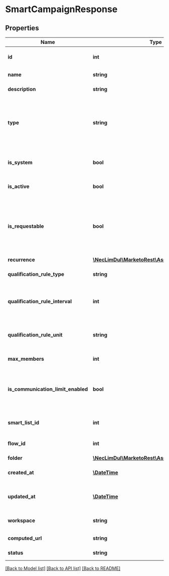 # SmartCampaignResponse

## Properties
Name | Type | Description | Notes
------------ | ------------- | ------------- | -------------
**id** | **int** | Id of the smart campaign (system managed) | 
**name** | **string** | Name of the smart campaign | 
**description** | **string** | Description of the smart campaign | 
**type** | **string** | Type of the smart campaign. Batch: has at least one filter and no triggers. Trigger: has at least one trigger. Default: has no smart list rules | 
**is_system** | **bool** | Whether smart campaign is system managed.  Defaults to false | 
**is_active** | **bool** | Whether smart campaign is active.  Defaults to false | 
**is_requestable** | **bool** | Whether smart campaign is requestable (is active and contains &#39;Campaign is Requested&#39; trigger with Source of &#39;Web Service API&#39;).  Defaults to false | 
**recurrence** | [**\NecLimDul\MarketoRest\Asset\Model\Recurrence**](Recurrence.md) |  | 
**qualification_rule_type** | **string** | Type of qualification rule.  Defaults to &#39;once&#39; | 
**qualification_rule_interval** | **int** | Interval of qualification rule.  Only set when qualificationRuleType is &#39;interval&#39; | 
**qualification_rule_unit** | **string** | Unit of measure of qualification rule.  Only set when qualificationRuleType is &#39;interval&#39; | 
**max_members** | **int** | Smart campaign membership limit | 
**is_communication_limit_enabled** | **bool** | Whether smart campaign communication limit is enabled (i.e. block non-operational emails).  Defaults to false | 
**smart_list_id** | **int** | Id of the smart campaign&#39;s child smart list | 
**flow_id** | **int** | Id of the smart campaign&#39;s child flow | 
**folder** | [**\NecLimDul\MarketoRest\Asset\Model\Folder**](Folder.md) |  | 
**created_at** | [**\DateTime**](\DateTime.md) | Datetime when the smart campaign was created | 
**updated_at** | [**\DateTime**](\DateTime.md) | Datetime when the smart campaign was most recently updated | 
**workspace** | **string** | Name of the smart campaign workspace | 
**computed_url** | **string** | URL to asset in Marketo Engage | [optional] 
**status** | **string** | Status of smart campaign | 

[[Back to Model list]](../README.md#documentation-for-models) [[Back to API list]](../README.md#documentation-for-api-endpoints) [[Back to README]](../README.md)


